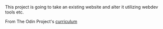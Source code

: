 This project is going to take an existing website
and alter it utilizing webdev tools etc.

From The Odin Project's [curriculum](http://www.theodinproject.com/courses/web-development-101/lessons/html-css)